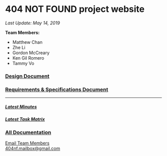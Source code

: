# 404 NOT FOUND project website
*Last Update: May 14, 2019*

**Team Members:**
- Matthew Chan
- Zhe Li
- Gordon McCreary
- Ken Gil Romero
- Tammy Vo  
  
### [Design Document](website/documents/Design.pdf)  
### [Requirements & Specifications Document](website/documents/Requirements_Specification.pdf)  
  
______________________________________  
  
##### [Latest Minutes](website/documents/Minutes_Week_05.pdf)  
##### [Latest Task Matrix](website/documents/TaskMatrix_Week_05.pdf)  
### [All Documentation](website/Documentation.md)  
  
  
  
  
[Email Team Members](mailto:404nf.mailbox@gmail.com)  
404nf.mailbox@gmail.com
